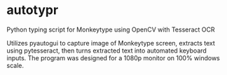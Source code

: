# autotypr
Python typing script for Monkeytype using OpenCV with Tesseract OCR

Utilizes pyautogui to capture image of Monkeytype screen, extracts text using pytesseract, then turns extracted text into automated keyboard inputs. The program was designed for a 1080p monitor on 100% windows scale.
